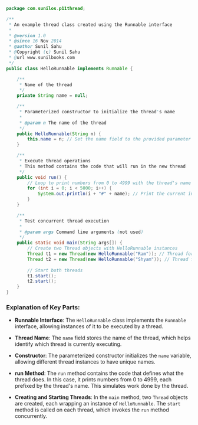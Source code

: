 
```java
package com.sunilos.p11thread;

/**
 * An example thread class created using the Runnable interface
 * 
 * @version 1.0
 * @since 16 Nov 2014
 * @author Sunil Sahu
 * @Copyright (c) Sunil Sahu
 * @url www.sunilbooks.com
 */
public class HelloRunnable implements Runnable {

    /**
     * Name of the thread
     */
    private String name = null;

    /**
     * Parameterized constructor to initialize the thread's name
     * 
     * @param n The name of the thread
     */
    public HelloRunnable(String n) {
        this.name = n; // Set the name field to the provided parameter
    }

    /**
     * Execute thread operations
     * This method contains the code that will run in the new thread
     */
    public void run() {
        // Loop to print numbers from 0 to 4999 with the thread's name
        for (int i = 0; i < 5000; i++) {
            System.out.println(i + "#" + name); // Print the current index and thread name
        }
    }

    /**
     * Test concurrent thread execution
     * 
     * @param args Command line arguments (not used)
     */
    public static void main(String args[]) {
        // Create two Thread objects with HelloRunnable instances
        Thread t1 = new Thread(new HelloRunnable("Ram")); // Thread for "Ram"
        Thread t2 = new Thread(new HelloRunnable("Shyam")); // Thread for "Shyam"
        
        // Start both threads
        t1.start();
        t2.start();
    }
}
```

### Explanation of Key Parts:

- **Runnable Interface**: The `HelloRunnable` class implements the `Runnable` interface, allowing instances of it to be executed by a thread.

- **Thread Name**: The `name` field stores the name of the thread, which helps identify which thread is currently executing.

- **Constructor**: The parameterized constructor initializes the `name` variable, allowing different thread instances to have unique names.

- **run Method**: The `run` method contains the code that defines what the thread does. In this case, it prints numbers from 0 to 4999, each prefixed by the thread's name. This simulates work done by the thread.

- **Creating and Starting Threads**: In the `main` method, two `Thread` objects are created, each wrapping an instance of `HelloRunnable`. The `start` method is called on each thread, which invokes the `run` method concurrently.

